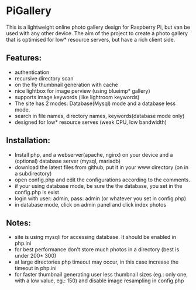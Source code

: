 PiGallery
=========

This is a lightweight online photo gallery design for Raspberry Pi, but van be used with any other device.
The aim of the project to create a photo gallery that is optimised for low* resource servers, but have a rich client side.

Features:
--------

* authentication
* recursive directory scan
* on the fly thumbnail generation with cache
* nice lightbox for image perview (using blueimp* gallery)
* supports image keywords (like lightroom keywords)
* The site has 2 modes: Database(Mysql) mode and a database less mode.
* search in file names, directory names, keywords(database mode only)
* designed for low* resource serves (weak CPU, low bandwidth)

Installation:
--------

*  Install php, and a webserver(apache, nginx) on your device and a (optional) database server (mysql, mariadb)
*  download the latest files from github, put it in your www directory (on in a subdirectory)
*  open config.php and edit the configurations according to the comments.
*  if your using database mode, be sure the the database, you set in the config.php is exist
*  login with user: admin, pass: admin (or whatever you set in config.php)
*  in database mode, click on admin panel and click index photos

Notes:
--------

* site is using mysqli for accessing database. It should be enabled in php.ini
* for best performance don't store much photos in a directory (best is under 200* 300)
* at large directories php timeout may occur, in this case increase the timeout in php.ini
* for faster thumbnail generating user less thumbnail sizes (eg.: only one, with a low value, eg.: 150)
  and disable image resampling in config.php